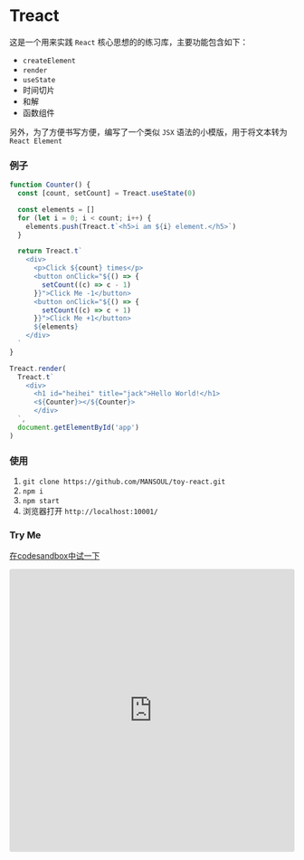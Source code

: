 # Treact

这是一个用来实践 `React` 核心思想的的练习库，主要功能包含如下：

- `createElement`
- `render`
- `useState`
- 时间切片
- 和解
- 函数组件

另外，为了方便书写方便，编写了一个类似 `JSX` 语法的小模版，用于将文本转为 `React Element`

### 例子

```js
function Counter() {
  const [count, setCount] = Treact.useState(0)

  const elements = []
  for (let i = 0; i < count; i++) {
    elements.push(Treact.t`<h5>i am ${i} element.</h5>`)
  }

  return Treact.t`
    <div>
      <p>Click ${count} times</p>
      <button onClick="${() => {
        setCount((c) => c - 1)
      }}">Click Me -1</button>
      <button onClick="${() => {
        setCount((c) => c + 1)
      }}">Click Me +1</button>
      ${elements}
    </div>
  `
}

Treact.render(
  Treact.t`
    <div>
      <h1 id="heihei" title="jack">Hello World!</h1>
      <${Counter}></${Counter}>
      </div>
  `,
  document.getElementById('app')
)
```

### 使用

1. `git clone https://github.com/MANSOUL/toy-react.git`
2. `npm i`
3. `npm start`
4. 浏览器打开 `http://localhost:10001/`

### Try Me

[在codesandbox中试一下](https://codesandbox.io/s/loving-surf-3cbtq?fontsize=14&hidenavigation=1&theme=dark)

<iframe
  src="https://codesandbox.io/embed/loving-surf-3cbtq?fontsize=14&hidenavigation=1&theme=dark"
  style="width:100%; height:500px; border:0; border-radius: 4px; overflow:hidden;"
  title="loving-surf-3cbtq"
  allow="geolocation; microphone; camera; midi; vr; accelerometer; gyroscope; payment; ambient-light-sensor; encrypted-media; usb"
  sandbox="allow-modals allow-forms allow-popups allow-scripts allow-same-origin"
></iframe>
